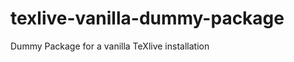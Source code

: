 texlive-vanilla-dummy-package
=============================

Dummy Package for a vanilla TeXlive installation
